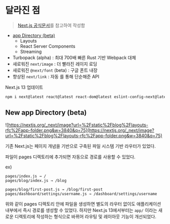 # 달라진 점

> [Next.js 공식문서](https://nextjs.org/)를 참고하여 작성함

- [app Directory (beta)](https://www.notion.so/871785774fb94088a8f6cf26ecc0941c)
  - Layouts
  - React Server Components
  - Streaming
- Turbopack (alpha) : 최대 700배 빠른 Rust 기반 Webpack 대체
- 새로워진 `next/image` : 더 빨라진 레이지 로딩
- 새로워진 `@next/font` (beta) : 구글 폰트 내장
- 향상된 `next/link` : 자동 <a>를 통해 단순해준 API

Next.js 13 업데이트

```bash
npm i next@latest react@latest react-dom@latest eslint-config-next@latest
```

## New app Directory (beta)

![https://nextjs.org/_next/image?url=%2Fstatic%2Fblog%2Flayouts-rfc%2Fapp-folder.png&w=3840&q=75](https://nextjs.org/_next/image?url=%2Fstatic%2Fblog%2Flayouts-rfc%2Fapp-folder.png&w=3840&q=75)

기존 Next.js는 페이지 개념을 기반으로 구축된 파일 시스템 기반 라우터가 있었다.

파일이 pages 디렉토리에 추가되면 자동으로 경로를 사용할 수 있었다.

ex)

```tsx
pages/index.js → /
pages/blog/index.js → /blog

pages/blog/first-post.js → /blog/first-post
pages/dashboard/settings/username.js → /dashboard/settings/username
```

위와 같이 pages 디렉토리 안에 파일을 생성하면 별도의 라우터 없이도 애플리케이션 내부에서 즉시 경로를 생성할 수 있었다. 하지만 Next.js 13에서부터는 `app/` 이라는 새로운 디렉토리에 작성하는 형식으로 바뀌어 라우팅 및 레이아웃 기능이 개선되었다.

